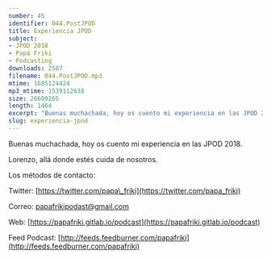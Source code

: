 ```yaml
---
number: 45
identifier: 044.PostJPOD
title: Experiencia JPOD
subject:
- JPOD 2018
- Papá Friki
- Podcasting
downloads: 2587
filename: 044.PostJPOD.mp3
mtime: 1685124424
mp3_mtime: 1539112638
size: 26609265
length: 1464
excerpt: "Buenas muchachada, hoy os cuento mi experiencia en las JPOD 2018.   \n\nLorenzo, allá donde estés cuida de nosotros.\n\nLos métodos de contacto:\n\nTwitter: [https://twitter.com/papa\\_friki](https://twitter.com/papa_friki)\n\nCorreo: [papafrikipodast@gmail.com](https://archive.org/details/papafrikipodast@gmail.com)\n\nWeb: [https://papafriki.gitlab.io/podcast](https://papafriki.gitlab.io/podcast)\n\nFeed Podcast: [http://feeds.feedburner.com/papafriki](http://feeds.feedburner.com/papafriki)"
slug: experiencia-jpod
---
```

Buenas muchachada, hoy os cuento mi experiencia en las JPOD 2018.   

Lorenzo, allá donde estés cuida de nosotros.

Los métodos de contacto:

Twitter: [https://twitter.com/papa\_friki](https://twitter.com/papa_friki)

Correo: [papafrikipodast@gmail.com](https://archive.org/details/papafrikipodast@gmail.com)

Web: [https://papafriki.gitlab.io/podcast](https://papafriki.gitlab.io/podcast)

Feed Podcast: [http://feeds.feedburner.com/papafriki](http://feeds.feedburner.com/papafriki)